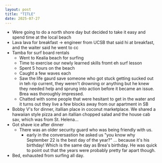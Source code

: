 ```yaml
---
layout: post
title: "TITLE"
date: 2025-07-27
---
```



- Were going to do a north shore day but decided to take it easy and spend time at the local beach
- Lava lava for breakfast -> engineer from UCSB that said hi at breakfast, and the waiter said he went to cc
- Tamba for surf board rentals
  - Went to Kealia beach for surfing
  - Time to exercise our newly learned skills fromt eh surf lesson
  - Spent 5 hours on the beach
  - Caught a few waves each
  - Saw the life gaurd save someone who got stuck getting sucked out in teh rip current, they weren't drowning or anything but he knew they needed help and sprung into action before it became an issue. Brea was thoroughly impressed.
  - Chatted with some people that were hesitant to get in the water and it turns out they live a few blocks away from our apartment in SB
- Bobby V's for dinner, itallian place in coconut marketplace. We shared a hawaiian style pizza and an itallian chopped salad and the house cab sav, which was from St. Helena... 
- Got shave ice after dinner
  - There was an older security guard who was being friendly with us.
    - early in the conversastion he asked us "you know why September 22 is the best day of the year?" ... because it's his birthday! Which is the same day as Brea's birthday. He was quick to point out that the years were probably pretty far apart though. 
- Bed, exhausted from surfing all day.


